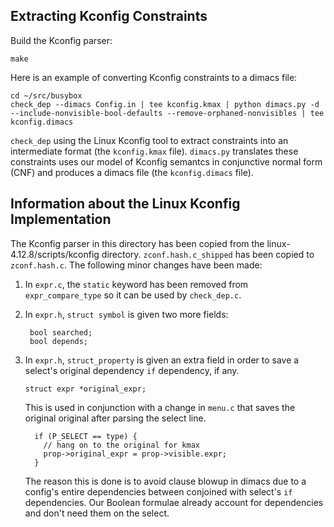 ## Extracting Kconfig Constraints

Build the Kconfig parser:

    make

Here is an example of converting Kconfig constraints to a dimacs file:

    cd ~/src/busybox
    check_dep --dimacs Config.in | tee kconfig.kmax | python dimacs.py -d --include-nonvisible-bool-defaults --remove-orphaned-nonvisibles | tee kconfig.dimacs

`check_dep` using the Linux Kconfig tool to extract constraints into
an intermediate format (the `kconfig.kmax` file).  `dimacs.py`
translates these constraints uses our model of Kconfig semantcs in
conjunctive normal form (CNF) and produces a dimacs file (the
`kconfig.dimacs` file).

## Information about the Linux Kconfig Implementation

The Kconfig parser in this directory has been copied from the
linux-4.12.8/scripts/kconfig directory.  `zconf.hash.c_shipped` has
been copied to `zconf.hash.c`.  The following minor changes have been
made:

1. In `expr.c`, the `static` keyword has been removed from
   `expr_compare_type` so it can be used by `check_dep.c`.

2. In `expr.h`, `struct symbol` is given two more fields:

        bool searched;
        bool depends;
3. 	In `expr.h`, `struct_property` is given an extra field in order to
       save a select's original dependency `if` dependency, if any.

        struct expr *original_expr;

    This is used in conjunction with a change in `menu.c` that saves
    the original original after parsing the select line.
    
          if (P_SELECT == type) {
            // hang on to the original for kmax
            prop->original_expr = prop->visible.expr;
          }

    The reason this is done is to avoid clause blowup in dimacs due to
    a config's entire dependencies between conjoined with select's
    `if` dependencies.  Our Boolean formulae already account for
    dependencies and don't need them on the select.
